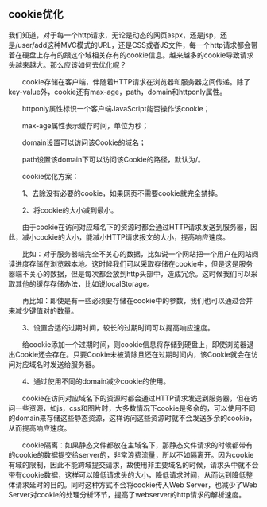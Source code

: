 ## cookie优化
我们知道，对于每一个http请求，无论是动态的网页aspx，还是jsp，还是/user/add这种MVC模式的URL，还是CSS或者JS文件，每一个http请求都会带着在硬盘上存有的跟这个域相关存有的cookie信息。越来越多的cookie导致请求头越来越大。那么应该如何去优化呢？

　　cookie存储在客户端，伴随着HTTP请求在浏览器和服务器之间传递。除了key-value外，cookie还有max-age，path，domain和httponly属性。

　　httponly属性标识一个客户端JavaScript能否操作该cookie；

　　max-age属性表示缓存时间，单位为秒；

　　domain设置可以访问该Cookie的域名；

　　path设置该domain下可以访问该Cookie的路径，默认为/。

　　cookie优化方案：

　　1、去除没有必要的cookie，如果网页不需要cookie就完全禁掉。

　　2、将cookie的大小减到最小。

　　由于cookie在访问对应域名下的资源时都会通过HTTP请求发送到服务器，因此，减小cookie的大小，能减小HTTP请求报文的大小，提高响应速度。

　　比如：对于服务器端完全不关心的数据，比如说一个网站把一个用户在网站阅读进度存储在浏览器本地。这时候我们可以采取存储在cookie中，但是这是服务器端不关心的数据，但是每次都会放到http头部中，造成冗余。这时候我们可以采取其他的缓存存储办法，比如说localStorage。

　　再比如：即使是有一些必须要存储在cookie中的参数，我们也可以通过合并来减少键值对的数量。

　　3、设置合适的过期时间，较长的过期时间可以提高响应速度。

　　给cookie添加一个过期时间，则cookie信息将存储到硬盘上，即使浏览器退出Cookie还会存在。只要Cookie未被清除且还在过期时间内，该Cookie就会在访问对应域名时发送给服务器。

　　4、通过使用不同的domain减少cookie的使用。

　　cookie在访问对应域名下的资源时都会通过HTTP请求发送到服务器，但在访问一些资源，如js，css和图片时，大多数情况下cookie是多余的，可以使用不同的domain来存储这些静态资源，这样访问这些资源时就不会发送多余的cookie，从而提高响应速度。

　　cookie隔离：如果静态文件都放在主域名下，那静态文件请求的时候都带有的cookie的数据提交给server的，非常浪费流量，所以不如隔离开。因为cookie有域的限制，因此不能跨域提交请求，故使用非主要域名的时候，请求头中就不会带有cookie数据，这样可以降低请求头的大小，降低请求时间，从而达到降低整体请求延时的目的。同时这种方式不会将cookie传入Web Server，也减少了Web Server对cookie的处理分析环节，提高了webserver的http请求的解析速度。